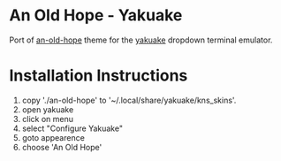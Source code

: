 # An Old Hope - Yakuake
Port of [an-old-hope][an-old-hope] theme for the [yakuake][yakuake] dropdown terminal
emulator.

[an-old-hope]: https://github.com/jesseleite/an-old-hope-syntax-atom
[yakuake]: https://kde.org/applications/system/org.kde.yakuake

# Installation Instructions
1. copy './an-old-hope' to '~/.local/share/yakuake/kns_skins'.
2. open yakuake
3. click on menu
4. select "Configure Yakuake"
5. goto appearence
6. choose 'An Old Hope'
